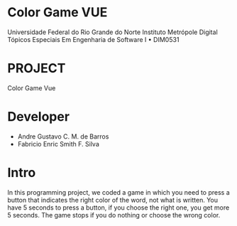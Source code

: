 # Color Game VUE
Universidade Federal do Rio Grande do Norte Instituto Metrópole Digital Tópicos Especiais Em Engenharia de Software I • DIM0531

# PROJECT
Color Game Vue

# Developer
 - Andre Gustavo C. M. de Barros
 - Fabricio Enric Smith F. Silva

# Intro
In this programming project, we coded a game in which you need to press a button that indicates the right color of the word, not what is written. You have 5 seconds to press a button, if you choose the right one, you get more 5 seconds. The game stops if you do nothing or choose the wrong color.
